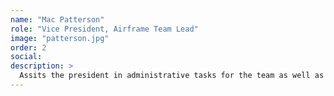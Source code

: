 ```yaml
---
name: "Mac Patterson"
role: "Vice President, Airframe Team Lead"
image: "patterson.jpg"
order: 2
social:
description: >
  Assits the president in administrative tasks for the team as well as helps lead the design and construction of the aircraft.
---
```

